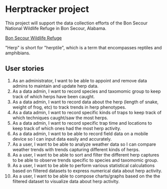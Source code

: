 # Herptracker project
This project will support the data collection efforts of the Bon Secour National Wildlife Refuge in Bon Secour, Alabama.

[Bon Secour Wildlife Refuge](https://www.fws.gov/refuge/bon-secour)

"Herp" is short for "herptile", which is a term that encompasses reptiles and amphibians.

## User stories
1. As an administrator, I want to be able to appoint and remove data admins to maintain and update herp data.
2. As a data admin, I want to record species and taxomomic group to keep track of which herps have been caught.
3. As a data admin, I want to record data about the herp (length of snake, weight of frog, etc) to track trends in herp phenotypes.
4. As a data admin, I want to record specific kinds of traps to keep track of which techniques caught/saw the most herps.
5. As a data admin, I want to record specific trap time and locations to keep track of which ones had the most herp activity.
6. As a data admin, I want to be able to record field data on a mobile device so I can input data easily and accurately.
7. As a user, I want to be able to analyze weather data so I can compare weather trends with trends capturing different kinds of herps.
8. As a user, I want to be able to sort and filter the different herp captures to be able to observe trends specific to species and taxomomic group.
9. As a user, I want to be able to perform various statistical calculations based on filtered datasets to express numerical data about herp activity.
10. As a user, I want to be able to compose charts/graphs based on the the filtered dataset to visualize data about herp activity.
